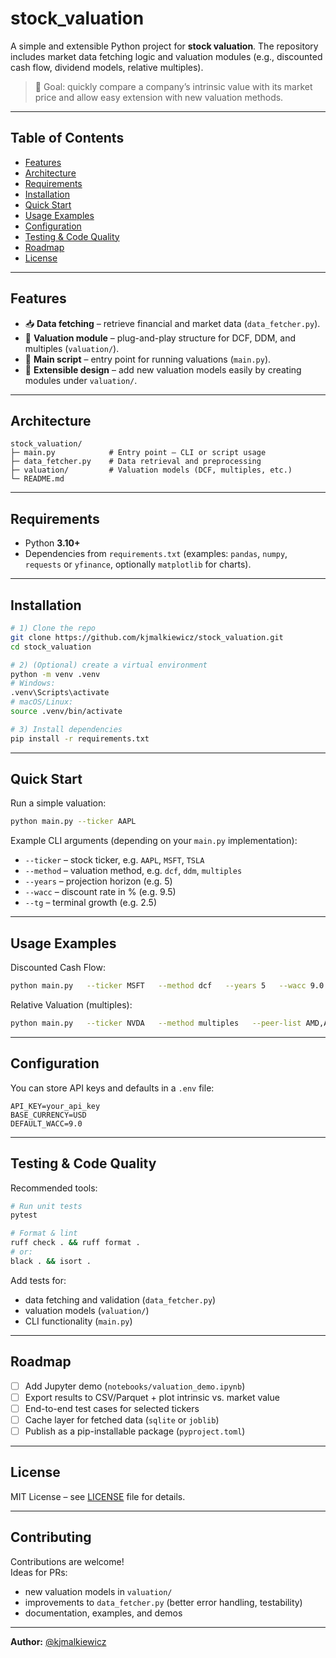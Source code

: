 # stock_valuation

A simple and extensible Python project for **stock valuation**. The repository includes market data fetching logic and valuation modules (e.g., discounted cash flow, dividend models, relative multiples).  

> 🎯 Goal: quickly compare a company’s intrinsic value with its market price and allow easy extension with new valuation methods.

---

## Table of Contents

- [Features](#features)  
- [Architecture](#architecture)  
- [Requirements](#requirements)  
- [Installation](#installation)  
- [Quick Start](#quick-start)  
- [Usage Examples](#usage-examples)  
- [Configuration](#configuration)  
- [Testing & Code Quality](#testing--code-quality)  
- [Roadmap](#roadmap)  
- [License](#license)

---

## Features

- 📥 **Data fetching** – retrieve financial and market data (`data_fetcher.py`).  
- 🧮 **Valuation module** – plug-and-play structure for DCF, DDM, and multiples (`valuation/`).  
- 🧰 **Main script** – entry point for running valuations (`main.py`).  
- 🔌 **Extensible design** – add new valuation models easily by creating modules under `valuation/`.  

---

## Architecture

```
stock_valuation/
├─ main.py            # Entry point – CLI or script usage
├─ data_fetcher.py    # Data retrieval and preprocessing
├─ valuation/         # Valuation models (DCF, multiples, etc.)
└─ README.md
```

---

## Requirements

- Python **3.10+**
- Dependencies from `requirements.txt` (examples: `pandas`, `numpy`, `requests` or `yfinance`, optionally `matplotlib` for charts).

---

## Installation

```bash
# 1) Clone the repo
git clone https://github.com/kjmalkiewicz/stock_valuation.git
cd stock_valuation

# 2) (Optional) create a virtual environment
python -m venv .venv
# Windows:
.venv\Scripts\activate
# macOS/Linux:
source .venv/bin/activate

# 3) Install dependencies
pip install -r requirements.txt
```

---

## Quick Start

Run a simple valuation:

```bash
python main.py --ticker AAPL
```

Example CLI arguments (depending on your `main.py` implementation):

- `--ticker` – stock ticker, e.g. `AAPL`, `MSFT`, `TSLA`  
- `--method` – valuation method, e.g. `dcf`, `ddm`, `multiples`  
- `--years` – projection horizon (e.g. 5)  
- `--wacc` – discount rate in % (e.g. 9.5)  
- `--tg` – terminal growth (e.g. 2.5)

---

## Usage Examples

Discounted Cash Flow:

```bash
python main.py   --ticker MSFT   --method dcf   --years 5   --wacc 9.0   --tg 2.0
```

Relative Valuation (multiples):

```bash
python main.py   --ticker NVDA   --method multiples   --peer-list AMD,AVGO   --multiples PE,EV_EBITDA
```

---

## Configuration

You can store API keys and defaults in a `.env` file:

```
API_KEY=your_api_key
BASE_CURRENCY=USD
DEFAULT_WACC=9.0
```

---

## Testing & Code Quality

Recommended tools:

```bash
# Run unit tests
pytest

# Format & lint
ruff check . && ruff format .
# or:
black . && isort .
```

Add tests for:
- data fetching and validation (`data_fetcher.py`)  
- valuation models (`valuation/`)  
- CLI functionality (`main.py`)  

---

## Roadmap

- [ ] Add Jupyter demo (`notebooks/valuation_demo.ipynb`)  
- [ ] Export results to CSV/Parquet + plot intrinsic vs. market value  
- [ ] End-to-end test cases for selected tickers  
- [ ] Cache layer for fetched data (`sqlite` or `joblib`)  
- [ ] Publish as a pip-installable package (`pyproject.toml`)  

---

## License

MIT License – see [LICENSE](LICENSE) file for details.

---

## Contributing

Contributions are welcome!  
Ideas for PRs:  
- new valuation models in `valuation/`  
- improvements to `data_fetcher.py` (better error handling, testability)  
- documentation, examples, and demos  

---

**Author:** [@kjmalkiewicz](https://github.com/kjmalkiewicz)  
